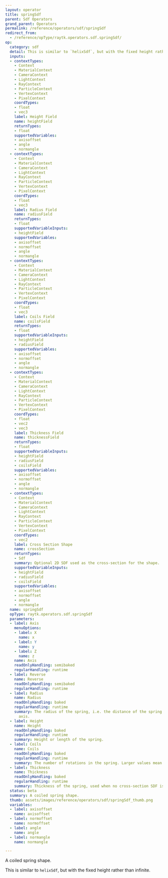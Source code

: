 ```yaml
---
layout: operator
title: springSdf
parent: Sdf Operators
grand_parent: Operators
permalink: /reference/operators/sdf/springSdf
redirect_from:
  - /reference/opType/raytk.operators.sdf.springSdf/
op:
  category: sdf
  detail: This is similar to `helixSdf`, but with the fixed height rather than infinite.
  inputs:
  - contextTypes:
    - Context
    - MaterialContext
    - CameraContext
    - LightContext
    - RayContext
    - ParticleContext
    - VertexContext
    - PixelContext
    coordTypes:
    - float
    - vec3
    label: Height Field
    name: heightField
    returnTypes:
    - float
    supportedVariables:
    - axisoffset
    - angle
    - normangle
  - contextTypes:
    - Context
    - MaterialContext
    - CameraContext
    - LightContext
    - RayContext
    - ParticleContext
    - VertexContext
    - PixelContext
    coordTypes:
    - float
    - vec3
    label: Radius Field
    name: radiusField
    returnTypes:
    - float
    supportedVariableInputs:
    - heightField
    supportedVariables:
    - axisoffset
    - normoffset
    - angle
    - normangle
  - contextTypes:
    - Context
    - MaterialContext
    - CameraContext
    - LightContext
    - RayContext
    - ParticleContext
    - VertexContext
    - PixelContext
    coordTypes:
    - float
    - vec3
    label: Coils Field
    name: coilsField
    returnTypes:
    - float
    supportedVariableInputs:
    - heightField
    - radiusField
    supportedVariables:
    - axisoffset
    - normoffset
    - angle
    - normangle
  - contextTypes:
    - Context
    - MaterialContext
    - CameraContext
    - LightContext
    - RayContext
    - ParticleContext
    - VertexContext
    - PixelContext
    coordTypes:
    - float
    - vec2
    - vec3
    label: Thickness Field
    name: thicknessField
    returnTypes:
    - float
    supportedVariableInputs:
    - heightField
    - radiusField
    - coilsField
    supportedVariables:
    - axisoffset
    - normoffset
    - angle
    - normangle
  - contextTypes:
    - Context
    - MaterialContext
    - CameraContext
    - LightContext
    - RayContext
    - ParticleContext
    - VertexContext
    - PixelContext
    coordTypes:
    - vec2
    label: Cross Section Shape
    name: crossSection
    returnTypes:
    - Sdf
    summary: Optional 2D SDF used as the cross-section for the shape.
    supportedVariableInputs:
    - heightField
    - radiusField
    - coilsField
    supportedVariables:
    - axisoffset
    - normoffset
    - angle
    - normangle
  name: springSdf
  opType: raytk.operators.sdf.springSdf
  parameters:
  - label: Axis
    menuOptions:
    - label: X
      name: x
    - label: Y
      name: y
    - label: Z
      name: z
    name: Axis
    readOnlyHandling: semibaked
    regularHandling: runtime
  - label: Reverse
    name: Reverse
    readOnlyHandling: semibaked
    regularHandling: runtime
  - label: Radius
    name: Radius
    readOnlyHandling: baked
    regularHandling: runtime
    summary: The radius of the spring, i.e. the distance of the spring from the center
      axis.
  - label: Height
    name: Height
    readOnlyHandling: baked
    regularHandling: runtime
    summary: Height or length of the spring.
  - label: Coils
    name: Coils
    readOnlyHandling: baked
    regularHandling: runtime
    summary: The number of rotations in the spring. Larger values mean a tighter coil.
  - label: Thickness
    name: Thickness
    readOnlyHandling: baked
    regularHandling: runtime
    summary: Thickness of the spring, used when no cross-section SDF is attached.
  status: beta
  summary: A coiled spring shape.
  thumb: assets/images/reference/operators/sdf/springSdf_thumb.png
  variables:
  - label: axisoffset
    name: axisoffset
  - label: normoffset
    name: normoffset
  - label: angle
    name: angle
  - label: normangle
    name: normangle

---
```



A coiled spring shape.

This is similar to `helixSdf`, but with the fixed height rather than infinite.